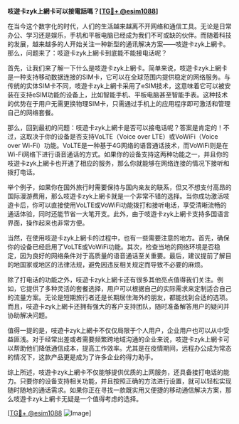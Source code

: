 **吱遊卡zyk上網卡可以接電話嗎？[[TG💪+ @esim1088](https://t.me/s/esim1088)]**

在当今这个数字化的时代，人们的生活越来越离不开网络和通信工具。无论是日常办公、学习还是娱乐，手机和平板电脑已经成为我们不可或缺的伙伴。而随着科技的发展，越来越多的人开始关注一种新型的通讯解决方案——吱遊卡zyk上網卡。那么，问题来了：吱遊卡zyk上網卡到底能不能接电话呢？

首先，让我们来了解一下什么是吱遊卡zyk上網卡。简单来说，吱遊卡zyk上網卡是一种支持移动数据连接的SIM卡，它可以在全球范围内提供稳定的网络服务。与传统的实体SIM卡不同，吱遊卡zyk上網卡采用了eSIM技术，这意味着它可以被安装在支持eSIM功能的设备上，比如智能手机、平板电脑甚至智能手表。这种技术的优势在于用户无需更换物理SIM卡，只需通过手机上的应用程序即可激活和管理自己的网络套餐。

那么，回到最初的问题：吱遊卡zyk上網卡是否可以接电话呢？答案是肯定的！不过，这取决于你的设备是否支持VoLTE（Voice over LTE）或VoWiFi（Voice over Wi-Fi）功能。VoLTE是一种基于4G网络的语音通话技术，而VoWiFi则是在Wi-Fi网络下进行语音通话的方式。如果你的设备支持这两种功能之一，并且你的吱遊卡zyk上網卡也开通了相应的服务，那么你就能够在网络连接的情况下接听和拨打电话。

举个例子，如果你在国外旅行时需要保持与国内亲友的联系，但又不想支付高昂的国际漫游费用，那么吱遊卡zyk上網卡就是一个非常不错的选择。当你成功激活吱遊卡后，你可以直接使用VoLTE或VoWiFi功能拨打和接听电话，享受清晰流畅的通话体验，同时还能节省一大笔开支。此外，由于吱遊卡zyk上網卡支持多国语言界面，操作起来也非常方便。

当然，在使用吱遊卡zyk上網卡的过程中，也有一些需要注意的地方。首先，确保你的设备已经启用了VoLTE或VoWiFi功能。其次，检查当地的网络环境是否稳定，因为良好的网络条件对于高质量的语音通话至关重要。最后，建议提前了解目的地国家或地区的法律法规，避免因违反相关规定而导致不必要的麻烦。

除了打电话的功能之外，吱遊卡zyk上網卡还有很多其他亮点值得我们关注。例如，它提供了多种灵活的套餐选择，用户可以根据自己的实际需求来定制适合自己的流量方案。无论是短期旅行者还是长期居住海外的朋友，都能找到合适的选项。而且，吱遊卡zyk上網卡还拥有强大的客户支持团队，随时准备解答用户的疑问并协助解决问题。

值得一提的是，吱遊卡zyk上網卡不仅仅局限于个人用户，企业用户也可以从中受益匪浅。对于经常出差或者需要频繁跨地域沟通的企业来说，吱遊卡zyk上網卡可以帮助他们降低通信成本，提高工作效率。尤其是在疫情期间，远程办公成为常态的情况下，这款产品更是成为了许多企业的得力助手。

综上所述，吱遊卡zyk上網卡不仅能够提供优质的上网服务，还具备接打电话的能力。只要你的设备支持相关功能，并且按照正确的方法进行设置，就可以轻松实现随时随地的通话需求。如果你正在寻找一款既实用又便捷的移动通信解决方案，那么吱遊卡zyk上網卡无疑是一个值得考虑的选择。

[[TG💪+ @esim1088](https://t.me/s/esim1088) ![Image](https://i.postimg.cc/4NQfJmqS/Snipaste-2025-05-13-00-14-12.png)]